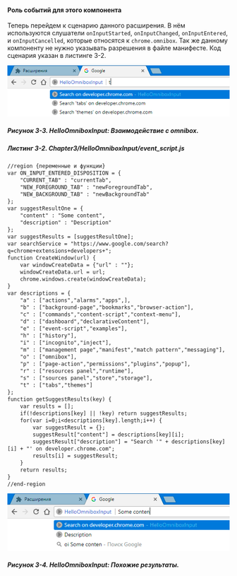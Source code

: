 #### Роль событий для этого компонента

Теперь перейдем к сценарию данного расширения. В нём используются слушатели `onInputStarted`, `onInputChanged`, `onInputEntered`, и `onInputCancelled`, которые относятся к `chrome.omnibox`. Так же данному компоненту не нужно указывать разрешения в файле манифесте. Код сценария указан в листинге 3-2.

![Рисунок 3-3. HelloOmniboxInput: Взаимодействие с omnibox](/assets/figure-3-3.png)

##### Рисунок 3-3. _HelloOmniboxInput: Взаимодействие с omnibox._

##### Листинг 3-2. _Chapter3/HelloOmniboxInput/event_script.js_

```
//region {переменные и функции}
var ON_INPUT_ENTERED_DISPOSITION = {
	"CURRENT_TAB" : "currentTab",
	"NEW_FOREGROUND_TAB" : "newForegroundTab",
	"NEW_BACKGROUND_TAB" : "newBackgroundTab"
};
var suggestResultOne = {
	"content" : "Some content",
	"description" : "Description"
};
var suggestResults = [suggestResultOne];
var searchService = "https://www.google.com/search?q=chrome+extensions+developers+";
function CreateWindow(url) {
    var windowCreateData = {"url" : ""};
    windowCreateData.url = url;
    chrome.windows.create(windowCreateData);
}
var descriptions = {
    "a" : ["actions","alarms","apps",],
    "b" : ["background-page","bookmarks","browser-action"],
    "c" : ["commands","content-script","context-menu"],
    "d" : ["dashboard","declarativeContent"],
    "e" : ["event-script","examples"],
    "h" : ["history"],
    "i" : ["incognito","inject"],
    "m" : ["management page","manifest","match pattern","messaging"],
    "o" : ["omnibox"],
    "p" : ["page-action","permissions","plugins","popup"],
    "r" : ["resources panel","runtime"],
    "s" : ["sources panel","store","storage"],
    "t" : ["tabs","themes"]
};
function getSuggestResults(key) {
    var results = [];
    if(!descriptions[key] || !key) return suggestResults;
    for(var i=0;i<descriptions[key].length;i++) {
        var suggestResult = {};
        suggestResult["content"] = descriptions[key][i];
        suggestResult["description"] = "Search '" + descriptions[key][i] + "' on developer.chrome.com";
        results[i] = suggestResult;
    }
    return results;
}
//end-region
```

![Рисунок 3-4. HelloOmniboxInput: Похожие результаты](/assets/figure-3-4.png)

##### Рисунок 3-4. _HelloOmniboxInput: Похожие результаты._






